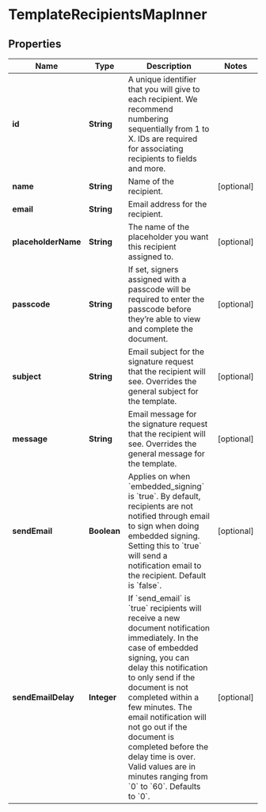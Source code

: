 

# TemplateRecipientsMapInner


## Properties

| Name | Type | Description | Notes |
|------------ | ------------- | ------------- | -------------|
|**id** | **String** | A unique identifier that you will give to each recipient. We recommend numbering sequentially from 1 to X. IDs are required for associating recipients to fields and more. |  |
|**name** | **String** | Name of the recipient. |  [optional] |
|**email** | **String** | Email address for the recipient. |  |
|**placeholderName** | **String** | The name of the placeholder you want this recipient assigned to. |  [optional] |
|**passcode** | **String** | If set, signers assigned with a passcode will be required to enter the passcode before they’re able to view and complete the document. |  [optional] |
|**subject** | **String** | Email subject for the signature request that the recipient will see. Overrides the general subject for the template. |  [optional] |
|**message** | **String** | Email message for the signature request that the recipient will see. Overrides the general message for the template. |  [optional] |
|**sendEmail** | **Boolean** | Applies on when &#x60;embedded_signing&#x60; is &#x60;true&#x60;. By default, recipients are not notified through email to sign when doing embedded signing. Setting this to &#x60;true&#x60;  will send a notification email to the recipient. Default is &#x60;false&#x60;. |  [optional] |
|**sendEmailDelay** | **Integer** | If &#x60;send_email&#x60; is &#x60;true&#x60; recipients will receive a new document notification immediately. In the case of embedded signing, you can delay this notification to only send if the document is not completed within a few minutes. The email notification will not go out if the document is completed before the delay time is over. Valid values are in minutes ranging from &#x60;0&#x60; to &#x60;60&#x60;. Defaults to &#x60;0&#x60;. |  [optional] |



